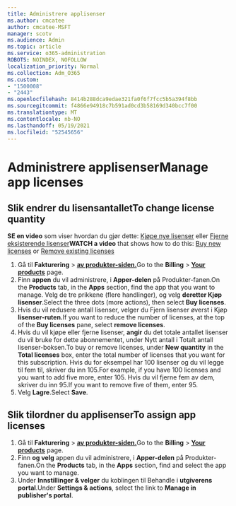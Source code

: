 ```yaml
---
title: Administrere applisenser
ms.author: cmcatee
author: cmcatee-MSFT
manager: scotv
ms.audience: Admin
ms.topic: article
ms.service: o365-administration
ROBOTS: NOINDEX, NOFOLLOW
localization_priority: Normal
ms.collection: Adm_O365
ms.custom:
- "1500008"
- "2443"
ms.openlocfilehash: 8414b288dca9edae321fa0f6f7fcc5b5a394f8bb
ms.sourcegitcommit: f4866e94918c7b591ad0cd3b58169d340bcc7f00
ms.translationtype: MT
ms.contentlocale: nb-NO
ms.lasthandoff: 05/19/2021
ms.locfileid: "52545656"
---
```

# <a name="manage-app-licenses"></a><span data-ttu-id="74269-102">Administrere applisenser</span><span class="sxs-lookup"><span data-stu-id="74269-102">Manage app licenses</span></span>

## <a name="to-change-license-quantity"></a><span data-ttu-id="74269-103">Slik endrer du lisensantallet</span><span class="sxs-lookup"><span data-stu-id="74269-103">To change license quantity</span></span>

<span data-ttu-id="74269-104">**SE en video** som viser hvordan du gjør dette: [Kjøpe nye lisenser](https://go.microsoft.com/fwlink/p/?linkid=2154857) eller [Fjerne eksisterende lisenser](https://go.microsoft.com/fwlink/p/?linkid=2154938)</span><span class="sxs-lookup"><span data-stu-id="74269-104">**WATCH a video** that shows how to do this: [Buy new licenses](https://go.microsoft.com/fwlink/p/?linkid=2154857) or [Remove existing licenses](https://go.microsoft.com/fwlink/p/?linkid=2154938)</span></span>

1. <span data-ttu-id="74269-105">Gå til **Fakturering**  >  **[av produkter-siden.](https://go.microsoft.com/fwlink/p/?linkid=842054)**</span><span class="sxs-lookup"><span data-stu-id="74269-105">Go to the **Billing** > **[Your products](https://go.microsoft.com/fwlink/p/?linkid=842054)** page.</span></span>
2. <span data-ttu-id="74269-106">Finn **appen** du vil administrere, i **Apper-delen** på Produkter-fanen.</span><span class="sxs-lookup"><span data-stu-id="74269-106">On the **Products** tab, in the **Apps** section, find the app that you want to manage.</span></span> <span data-ttu-id="74269-107">Velg de tre prikkene (flere handlinger), og velg **deretter Kjøp lisenser**.</span><span class="sxs-lookup"><span data-stu-id="74269-107">Select the three dots (more actions), then select **Buy licenses**.</span></span>
3. <span data-ttu-id="74269-108">Hvis du vil redusere antall lisenser, velger  du Fjern lisenser øverst i Kjøp **lisenser-ruten.**</span><span class="sxs-lookup"><span data-stu-id="74269-108">If you want to reduce the number of licenses, at the top of the **Buy licenses** pane, select **remove licenses**.</span></span>
4. <span data-ttu-id="74269-109">Hvis du vil kjøpe eller fjerne  lisenser, **angir** du det totale antallet lisenser du vil bruke for dette abonnementet, under Nytt antall i Totalt antall lisenser-boksen.</span><span class="sxs-lookup"><span data-stu-id="74269-109">To buy or remove licenses, under **New quantity** in the **Total licenses** box, enter the total number of licenses that you want for this subscription.</span></span> <span data-ttu-id="74269-110">Hvis du for eksempel har 100 lisenser og du vil legge til fem til, skriver du inn 105.</span><span class="sxs-lookup"><span data-stu-id="74269-110">For example, if you have 100 licenses and you want to add five more, enter 105.</span></span> <span data-ttu-id="74269-111">Hvis du vil fjerne fem av dem, skriver du inn 95.</span><span class="sxs-lookup"><span data-stu-id="74269-111">If you want to remove five of them, enter 95.</span></span>
5. <span data-ttu-id="74269-112">Velg **Lagre**.</span><span class="sxs-lookup"><span data-stu-id="74269-112">Select **Save**.</span></span>

## <a name="to-assign-app-licenses"></a><span data-ttu-id="74269-113">Slik tilordner du applisenser</span><span class="sxs-lookup"><span data-stu-id="74269-113">To assign app licenses</span></span>

1. <span data-ttu-id="74269-114">Gå til **Fakturering**  >  **[av produkter-siden.](https://go.microsoft.com/fwlink/p/?linkid=842054)**</span><span class="sxs-lookup"><span data-stu-id="74269-114">Go to the **Billing** > **[Your products](https://go.microsoft.com/fwlink/p/?linkid=842054)** page.</span></span>
2. <span data-ttu-id="74269-115">Finn **og velg** appen du vil administrere, i **Apper-delen** på Produkter-fanen.</span><span class="sxs-lookup"><span data-stu-id="74269-115">On the **Products** tab, in the **Apps** section, find and select the app you want to manage.</span></span>
3. <span data-ttu-id="74269-116">Under **Innstillinger & velger** du koblingen til Behandle i **utgiverens portal**.</span><span class="sxs-lookup"><span data-stu-id="74269-116">Under **Settings & actions**, select the link to **Manage in publisher's portal**.</span></span>